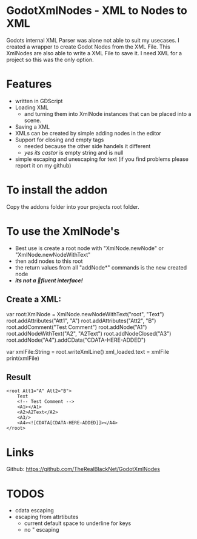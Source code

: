 # GodotXmlNodes - XML to Nodes to XML
Godots internal XML Parser was alone not able to suit my usecases.
I created a wrapper to create Godot Nodes from the XML File.
This XmlNodes are also able to write a XML File to save it.
I need XML for a project so this was the only option.

# Features
- written in GDScript
- Loading XML
	- and turning them into XmlNode instances that can be placed into a scene. 
- Saving a XML
- XMLs can be created by simple adding nodes in the editor
- Support for closing and empty tags 
	- needed because the other side handels it different
	- *yes its castor* <xml></xml> is empty string and <xml/> is null
- simple escaping and unescaping for text (if you find problems please report it on my github)


# To install the addon
Copy the addons folder into your projects root folder.

# To use the XmlNode's

- Best use is create a root node with "XmlNode.newNode" or "XmlNode.newNodeWithText"
- then add nodes to this root
- the return values from all "addNode*" commands is the new created node
- ***its not a fluent interface!***

## Create a XML:

var root:XmlNode = XmlNode.newNodeWithText("root", "Text")
root.addAttributes("Att1", "A")
root.addAttributes("Att2", "B")
root.addComment("Test Comment")
root.addNode("A1")
root.addNodeWithText("A2", "A2Text")
root.addNodeClosed("A3")
root.addNode("A4").addCData("CDATA-HERE-ADDED")

var xmlFile:String = root.writeXmlLine()
xml_loaded.text = xmlFile
print(xmlFile)

## Result

	<root Att1="A" Att2="B">
		Text
		<!-- Test Comment -->
		<A1></A1>
		<A2>A2Text</A2>
		<A3/>
		<A4><![CDATA[CDATA-HERE-ADDED]]></A4>
	</root>


# Links
Github: https://github.com/TheRealBlackNet/GodotXmlNodes

# TODOS
- cdata escaping
- escaping from attrtibutes
	- current default space to underline for keys
	- no " escaping
